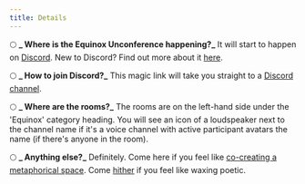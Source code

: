 ```yaml
---
title: Details
---
```


🌕 **_ Where is the Equinox Unconference happening?_**
It will start to happen on [Discord](https://discord.gg/j9vp5x6Whq). New to Discord? Find out more about it [here](https://discord.com/).

🌕 **_ How to join Discord?_**
This magic link will take you straight to a [Discord channel](https://discord.gg/j9vp5x6Whq).

🌕 **_ Where are the rooms?_**
The rooms are on the left-hand side under the 'Equinox' category heading. You will see an icon of a loudspeaker next to the channel name if it's a voice channel with active participant avatars the name (if there's anyone in the room).

🌕 **_ Anything else?_**
Definitely. Come here if you feel like [co-creating a metaphorical space](https://topia.io/equinox-free-lwan0jfod). Come [hither](https://hackmd.io/Bh8Qg7ZSREGI1gMiy6_iPw) if you feel like waxing poetic.